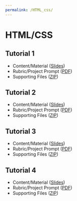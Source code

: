 ```yaml
---
permalink: /HTML_css/
---
```

# HTML/CSS

## Tutorial 1
- Content/Material (<a href="https://docs.google.com/presentation/d/1xXIfZ7Ak1vQ7Tc-CjP4Vx27QT_hJDmfHHm6lyTfqvFw/edit?usp=sharing">Slides</a>)
- Rubric/Project Prompt (<a href="https://drive.google.com/file/d/0B29bWSkFL2HTemJJRHc4QVJHeWM/view?usp=sharing">PDF</a>)
- Supporting Files (<a href="">ZIP</a>)

## Tutorial 2
- Content/Material (<a href="https://docs.google.com/presentation/d/1xXIfZ7Ak1vQ7Tc-CjP4Vx27QT_hJDmfHHm6lyTfqvFw/edit?usp=sharing">Slides</a>)
- Rubric/Project Prompt (<a href="https://drive.google.com/file/d/0B29bWSkFL2HTemJJRHc4QVJHeWM/view?usp=sharing">PDF</a>)
- Supporting Files (<a href="">ZIP</a>)

## Tutorial 3
- Content/Material (<a href="https://docs.google.com/presentation/d/1xXIfZ7Ak1vQ7Tc-CjP4Vx27QT_hJDmfHHm6lyTfqvFw/edit?usp=sharing">Slides</a>)
- Rubric/Project Prompt (<a href="https://drive.google.com/file/d/0B29bWSkFL2HTemJJRHc4QVJHeWM/view?usp=sharing">PDF</a>)
- Supporting Files (<a href="">ZIP</a>)

## Tutorial 4
- Content/Material (<a href="https://docs.google.com/presentation/d/1xXIfZ7Ak1vQ7Tc-CjP4Vx27QT_hJDmfHHm6lyTfqvFw/edit?usp=sharing">Slides</a>)
- Rubric/Project Prompt (<a href="https://drive.google.com/file/d/0B29bWSkFL2HTemJJRHc4QVJHeWM/view?usp=sharing">PDF</a>)
- Supporting Files (<a href="">ZIP</a>)
